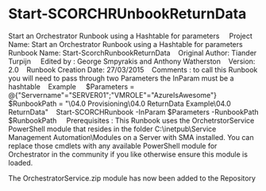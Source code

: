 # Start-SCORCHRUnbookReturnData
Start an Orchestrator Runbook using a Hashtable for parameters     
Project Name: Start an Orchestrator Runbook using a Hashtable for parameters    
Runbook Name: Start-ScorchRunbookReturnData    
Original Author: Tiander Turpijn     
Edited by : George Smpyrakis and Anthony Watherston    
Version: 2.0    
Runbook Creation Date: 27/03/2015    
Comments : to call this Runbook you will need to pass through two Parameters the InParam must be a hashtable    
Example     $Parameters = @{"Servername"="SERVER01";"VMROLE"="AzureIsAwesome"}    
$RunbookPath = "\04.0 Provisioning\04.0 ReturnData Example\04.0 ReturnData"    
Start-SCORCHRunbook -InParam $Parameters -RunbookPath $RunbookPath     
Prerequisites : This Runbook uses the OrchetrstorService PowerShell module that resides in the folder C:\inetpub\Service Management Automation\Modules on a Server with SMA installed. 
You can replace those cmdlets with any available PowerShell module for Orchestrator in the community if you like otherwise ensure this module is loaded.

The OrchestratorService.zip module has now been added to the Repository
